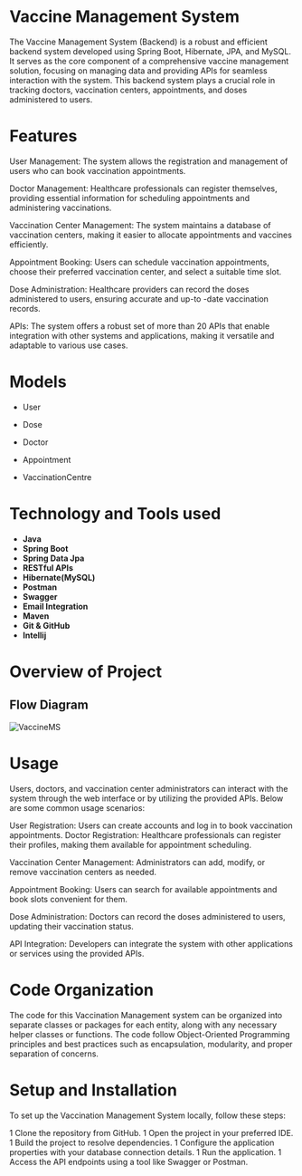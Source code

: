  # Vaccine Management System
The Vaccine Management System (Backend) is a robust and efficient backend system developed using Spring Boot, Hibernate, JPA, and MySQL. It serves as the core component of a comprehensive vaccine management solution, focusing on managing data and providing APIs for seamless interaction with the system. This backend system plays a crucial role in tracking doctors, vaccination centers, appointments, and doses administered to users.

# Features 
User Management: The system allows the registration and management of users who can book vaccination 
appointments.

Doctor Management: Healthcare professionals can register themselves, providing essential information for scheduling 
appointments and administering vaccinations.

Vaccination Center Management: The system maintains a database of vaccination centers, making it easier to allocate 
appointments and vaccines efficiently.

Appointment Booking: Users can schedule vaccination appointments, choose their preferred vaccination center, and 
select a suitable time slot.

Dose Administration: Healthcare providers can record the doses administered to users, ensuring accurate and up-to
-date vaccination records.

APIs: The system offers a robust set of more than 20 APIs that enable integration with other systems and applications,
making it versatile and adaptable to various use cases.

# Models
- User
* Dose
+ Doctor
- Appointment
* VaccinationCentre

# Technology and Tools used
+ **Java**
+ **Spring Boot**
+ **Spring Data Jpa**
+ **RESTful APIs**
+ **Hibernate(MySQL)**
+ **Postman**
+ **Swagger**
+ **Email Integration**
+ **Maven**
+ **Git & GitHub**
+ **Intellij**
  
# Overview of Project
## Flow Diagram
![VaccineMS](https://github.com/im-arbazalam/VaccineManagementSystem/assets/114339920/a5192219-3bd4-402c-afe5-c4b34bfe420d)

# Usage
Users, doctors, and vaccination center administrators can interact with the system through the web interface or by
utilizing the provided APIs. Below are some common usage scenarios:

User Registration: Users can create accounts and log in to book vaccination appointments.
Doctor Registration: Healthcare professionals can register their profiles, making them available for appointment
scheduling.

Vaccination Center Management: Administrators can add, modify, or remove vaccination centers as needed.

Appointment Booking: Users can search for available appointments and book slots convenient for them.

Dose Administration: Doctors can record the doses administered to users, updating their vaccination status.

API Integration: Developers can integrate the system with other applications or services using the provided APIs.

# Code Organization
The code for this Vaccination Management system can be organized into separate classes or packages for each entity,
along with any necessary helper classes or functions. The code follow Object-Oriented Programming principles and 
best practices such as encapsulation, modularity, and proper separation of concerns.

# Setup and Installation
To set up the Vaccination Management System locally, follow these steps:

1 Clone the repository from GitHub.
1 Open the project in your preferred IDE.
1 Build the project to resolve dependencies.
1 Configure the application properties with your database connection details.
1 Run the application.
1 Access the API endpoints using a tool like Swagger or Postman.
